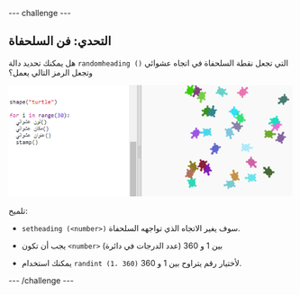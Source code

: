 --- challenge ---

## التحدي: فن السلحفاة

هل يمكنك تحديد دالة `randomheading ()` التي تجعل نقطة السلحفاة في اتجاه عشوائي وتجعل الرمز التالي يعمل؟

![لقطة للشاشة](images/modern-turtle-art.png)

تلميح:

- `setheading (<number>)` سوف يغير الاتجاه الذي تواجهه السلحفاة.

- يجب أن تكون `<number>` بين 1 و 360 (عدد الدرجات في دائرة)

- يمكنك استخدام `randint (1، 360)` لأختيار رقم يتراوح بين 1 و 360.

--- /challenge ---
